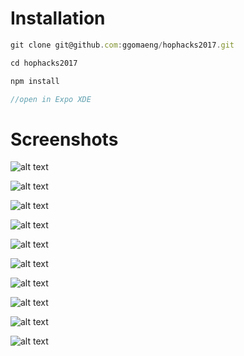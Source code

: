 # Installation

```javascript
git clone git@github.com:ggomaeng/hophacks2017.git

cd hophacks2017

npm install

//open in Expo XDE
```

# Screenshots

![alt text](https://raw.githubusercontent.com/ggomaeng/projectname/master/screenshots/1.png)

![alt text](https://raw.githubusercontent.com/ggomaeng/projectname/master/screenshots/2.png)

![alt text](https://raw.githubusercontent.com/ggomaeng/projectname/master/screenshots/3.png)

![alt text](https://raw.githubusercontent.com/ggomaeng/projectname/master/screenshots/4.png)

![alt text](https://raw.githubusercontent.com/ggomaeng/projectname/master/screenshots/5.png)

![alt text](https://raw.githubusercontent.com/ggomaeng/projectname/master/screenshots/6.png)

![alt text](https://raw.githubusercontent.com/ggomaeng/projectname/master/screenshots/7.png)

![alt text](https://raw.githubusercontent.com/ggomaeng/projectname/master/screenshots/10.png)

![alt text](https://raw.githubusercontent.com/ggomaeng/projectname/master/screenshots/11.png)

![alt text](https://raw.githubusercontent.com/ggomaeng/projectname/master/screenshots/12.png)